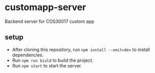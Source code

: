 # customapp-server
Backend server for COS30017 custom app

## setup
- After cloning this repository, run `npm install --omit=dev` to install dependencies.
- Run `npm run biuld` to build the project.
- Run `npm start` to start the server.
